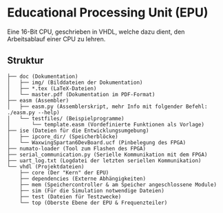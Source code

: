 Educational Processing Unit (EPU)
=================================
Eine 16-Bit CPU, geschrieben in VHDL, welche dazu dient, den Arbeitsablauf einer CPU zu lehren.

Struktur
--------
```
├── doc (Dokumentation)
│   ├── img/ (Bilddateien der Dokumentation)
│   ├── *.tex (LaTeX-Dateien)
│   └── master.pdf (Dokumentation im PDF-Format)
├── easm (Assembler)
│   ├── easm.py (Assemblerskript, mehr Info mit folgender Befehl: ./easm.py --help)
│   └── testfiles/ (Beispielprogramme)
│       └── template.easm (Vordefinierte Funktionen als Vorlage)
├── ise (Dateien für die Entwicklungsumgebung)
│   ├── ipcore_dir/ (Speicherblöcke)
│   └── WaxwingSpartan6DevBoard.ucf (Pinbelegung des FPGA)
├── numato-loader (Tool zum Flashen des FPGA)
├── serial_communication.py (Serielle Kommunikation mit dem FPGA)
├── uart_log.txt (Logdatei der letzten seriellen Kommunikation)
└── vhdl (Projektdateien)
    ├── core (Der "Kern" der EPU)
    ├── dependencies (Externe Abhängigkeiten)
    ├── mem (Speichercontroller & am Speicher angeschlossene Module)
    ├── sim (Für die Simulation notwendige Dateien)
    ├── test (Dateien für Testzwecke)
    └── top (Oberste Ebene der EPU & Frequenzteiler)
```

